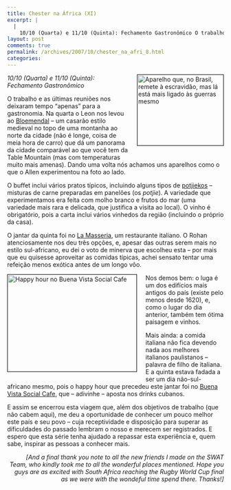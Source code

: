 ```yaml
---
title: Chester na África (XI)
excerpt: |
  |
    10/10 (Quarta) e 11/10 (Quinta): Fechamento Gastronômico O trabalho e as últimas reuniões nos deixaram tempo "apenas" para a gastronomia. Na quarta o Leon nos levou ao Bloemendal - um casarão estilo medieval no topo de uma montanha ao norte...
layout: post
comments: true
permalink: /archives/2007/10/chester_na_afri_8.html
categories:
---
```

<span class="mt-enclosure mt-enclosure-image"><img title="Aparelho que, no Brasil, remete à escravidão, mas lá está mais ligado às guerras mesmo" border="1" src="//chester.me/archives/img/aparelho.jpg" width="200" height="164" class="mt-image-right" style="float: right; margin: 0 0 20px 20px;" /></span>*10/10 (Quarta) e 11/10 (Quinta): Fechamento Gastronômico*

O trabalho e as últimas reuniões nos deixaram tempo &#8220;apenas&#8221; para a gastronomia. Na quarta o Leon nos levou ao [Bloemendal][1] &#8211; um casarão estilo medieval no topo de uma montanha ao norte da cidade (não é longe, coisa de meia hora de carro) que dá um panorama da cidade comparável ao que você tem da Table Mountain (mas com temperaturas muito mais amenas). Dando uma volta nós achamos uns aparelhos como o que o Allen experimentou na foto ao lado.

O buffet inclui vários pratos típicos, incluindo alguns tipos de [potjiekos][2] &#8211; misturas de carne preparadas em panelões (os *potjie*). A variedade que experimentamos era feita com molho branco e frutos do mar (uma variedade mais rara e delicada, que justifica a visita ao local). O vinho é obrigatório, pois a carta inclui vários vinhedos da região (incluindo o próprio da casa).

O jantar da quinta foi no [La Masseria][3], um restaurante italiano. O Rohan atenciosamente nos deu três opções, e, apesar das outras serem mais no estilo sul-africano, eu dei o voto de minerva que escolheu esta &#8211; por mais que eu quisesse aproveitar as comidas típicas, achei sensato tentar uma refeição menos exótica antes de um longo vôo.

<span class="mt-enclosure mt-enclosure-image"><img border="1" title="Happy hour no Buena Vista Social Cafe" src="//chester.me/archives/img/happy_hour_buena_vista.jpg" width="300" height="225" class="mt-image-left" style="float: left; margin: 0 20px 20px 0;" /></span>Nos demos bem: o luga é um dos edifícios mais antigos do país (existe pelo menos desde 1620), e, como o lugar do dia anterior, também tem ótima paisagem e vinhos.

Mais ainda: a comida italiana não fica devendo nada aos melhores italianos paulistanos &#8211; palavra de filho de italiana. E a quinta estava fadada a ser um dia não-sul-africano mesmo, pois o happy hour que precedeu este jantar foi no [Buena Vista Social Cafe][4], que &#8211; adivinhe &#8211; aposta nos drinks cubanos.

E assim se encerrou esta viagem que, além dos objetivos de trabalho (que não cabem aqui), me deu a oportunidade de conhecer um pouco melhor este país e seu povo &#8211; cuja receptividade e disposição para superar as dificuldades do passado lembram o nosso e merecem ser registrados. E espero que esta série tenha ajudado a repassar esta experiência e, quem sabe, inspirar as pessoas a conhecer mais.

<div style="text-align: right;">
  <em>[And a final thank you note to all the new friends I made on the SWAT Team, who kindly took me to all the wonderful places mentioned. Hope you guys are as excited with South Africa reaching the Rugby World Cup final as we were with the wondeful time spend there. Thanks!]</em>
</div>

 [1]: http://www.bloemendal.co.za/
 [2]: http://funkymunky.co.za/potjiekos.html
 [3]: http://www.lamasseria.co.za/
 [4]: http://www.buenavista.co.za/home.html
